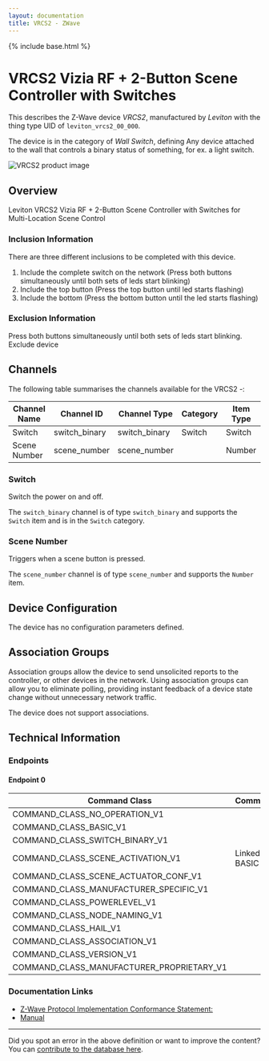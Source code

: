 ```yaml
---
layout: documentation
title: VRCS2 - ZWave
---
```


{% include base.html %}

# VRCS2 Vizia RF + 2-Button Scene Controller with Switches
This describes the Z-Wave device *VRCS2*, manufactured by *Leviton* with the thing type UID of ```leviton_vrcs2_00_000```.

The device is in the category of *Wall Switch*, defining Any device attached to the wall that controls a binary status of something, for ex. a light switch.

![VRCS2 product image](https://www.cd-jackson.com/zwave_device_uploads/418/418_default.png)


## Overview

Leviton VRCS2 Vizia RF + 2-Button Scene Controller with Switches for Multi-Location Scene Control

### Inclusion Information

There are three different inclusions to be completed with this device.

  1. Include the complete switch on the network (Press both buttons simultaneously until both sets of leds start blinking)
  2. Include the top button (Press the top button until led starts flashing)
  3. Include the bottom (Press the bottom button until the led starts flashing)

### Exclusion Information

Press both buttons simultaneously until both sets of leds start blinking. Exclude device

## Channels

The following table summarises the channels available for the VRCS2 -:

| Channel Name | Channel ID | Channel Type | Category | Item Type |
|--------------|------------|--------------|----------|-----------|
| Switch | switch_binary | switch_binary | Switch | Switch | 
| Scene Number | scene_number | scene_number |  | Number | 

### Switch
Switch the power on and off.

The ```switch_binary``` channel is of type ```switch_binary``` and supports the ```Switch``` item and is in the ```Switch``` category.

### Scene Number
Triggers when a scene button is pressed.

The ```scene_number``` channel is of type ```scene_number``` and supports the ```Number``` item.



## Device Configuration

The device has no configuration parameters defined.

## Association Groups

Association groups allow the device to send unsolicited reports to the controller, or other devices in the network. Using association groups can allow you to eliminate polling, providing instant feedback of a device state change without unnecessary network traffic.

The device does not support associations.
## Technical Information

### Endpoints

#### Endpoint 0

| Command Class | Comment |
|---------------|---------|
| COMMAND_CLASS_NO_OPERATION_V1| |
| COMMAND_CLASS_BASIC_V1| |
| COMMAND_CLASS_SWITCH_BINARY_V1| |
| COMMAND_CLASS_SCENE_ACTIVATION_V1| Linked to BASIC|
| COMMAND_CLASS_SCENE_ACTUATOR_CONF_V1| |
| COMMAND_CLASS_MANUFACTURER_SPECIFIC_V1| |
| COMMAND_CLASS_POWERLEVEL_V1| |
| COMMAND_CLASS_NODE_NAMING_V1| |
| COMMAND_CLASS_HAIL_V1| |
| COMMAND_CLASS_ASSOCIATION_V1| |
| COMMAND_CLASS_VERSION_V1| |
| COMMAND_CLASS_MANUFACTURER_PROPRIETARY_V1| |

### Documentation Links

* [Z-Wave Protocol Implementation Conformance Statement:](https://www.cd-jackson.com/zwave_device_uploads/418/ZC08-09060016.pdf)
* [Manual](https://www.cd-jackson.com/zwave_device_uploads/418/VRCS2.pdf)

---

Did you spot an error in the above definition or want to improve the content?
You can [contribute to the database here](http://www.cd-jackson.com/index.php/zwave/zwave-device-database/zwave-device-list/devicesummary/418).
